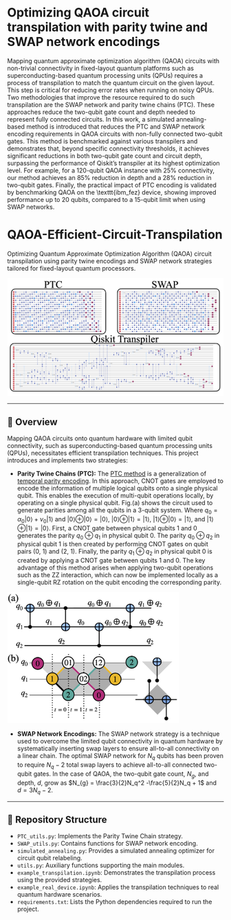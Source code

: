 # Optimizing QAOA circuit transpilation with parity twine and SWAP network encodings
Mapping quantum approximate optimization algorithm (QAOA) circuits with non-trivial connectivity in fixed-layout quantum platforms such as superconducting-based quantum processing units (QPUs) requires a process of transpilation to match the quantum circuit on the given layout. This step is critical for reducing error rates when running on noisy QPUs. Two methodologies that improve the resource required to do such transpilation are the SWAP network and parity twine chains (PTC). These approaches reduce the two-qubit gate count and depth needed to represent fully connected circuits. In this work, a simulated annealing-based method is introduced that reduces the PTC and SWAP network encoding requirements in QAOA circuits with non-fully connected two-qubit gates. This method is benchmarked against various transpilers and demonstrates that, beyond specific connectivity thresholds, it achieves significant reductions in both two-qubit gate count and circuit depth, surpassing the performance of Qiskit’s transpiler at its highest optimization level. For example, for a 120-qubit QAOA instance with 25\% connectivity, our method achieves an 85\% reduction in depth and a 28\% reduction in two-qubit gates. Finally, the practical impact of PTC encoding is validated by benchmarking QAOA on the \texttt{ibm\_fez} device, showing improved performance up to 20 qubits, compared to a 15-qubit limit when using SWAP networks.

# QAOA-Efficient-Circuit-Transpilation

Optimizing Quantum Approximate Optimization Algorithm (QAOA) circuit transpilation using parity twine encodings and SWAP network strategies tailored for fixed-layout quantum processors.

![Transpilation Visualization](paper-transpilation.png)

---

## 🧠 Overview

Mapping QAOA circuits onto quantum hardware with limited qubit connectivity, such as superconducting-based quantum processing units (QPUs), necessitates efficient transpilation techniques. This project introduces and implements two strategies:

- **Parity Twine Chains (PTC):** The [PTC method](https://parityqc.com/parity-twine-quantum-algorithm-synthesis-reaching-world-record-efficiency) is a generalization of [temporal parity encoding](https://arxiv.org/abs/2408.10907). In this approach, CNOT gates are employed to encode the information of multiple logical qubits onto a single physical qubit. This enables the execution of multi-qubit operations locally, by operating on a single physical qubit. Fig.(a) shows the circuit used to generate parities among all the qubits in a 3-qubit system. Where $q_0=\alpha_0|0\rangle + \nu_0 |1\rangle$ and $|0\rangle \oplus |0\rangle = |0\rangle$, $|0\rangle \oplus |1\rangle = |1\rangle$, $|1\rangle \oplus |0\rangle = |1\rangle$, and $|1\rangle \oplus |1\rangle = |0\rangle$. First, a CNOT gate between physical qubits 1 and 0 generates the parity $q_0 \oplus q_1$ in physical qubit 0. The parity $q_0 \oplus q_2$ in physical qubit 1 is then created by performing CNOT gates on qubit pairs (0, 1) and (2, 1). Finally, the parity $q_1 \oplus q_2$ in physical qubit 0 is created by applying a CNOT gate between qubits 1 and 0. The key advantage of this method arises when applying two-qubit operations such as the ZZ interaction, which can now be implemented locally as a single-qubit RZ rotation on the qubit encoding the corresponding parity.
<img src="PTC.png" alt="PTC" width="400"/>

- **SWAP Network Encodings:** The SWAP network strategy is a technique used to overcome the limited qubit connectivity in quantum hardware by systematically inserting swap layers to ensure all-to-all connectivity on a linear chain. The optimal SWAP network for $N_q$ qubits has been proven to require $N_q-2$ total swap layers to achieve all-to-all connected two-qubit gates. In the case of QAOA, the two-qubit gate count, $N_g$, and depth, $d$, grow as $N_{g} = \frac{3}{2}N_q^2 -\frac{5}{2}N_q + 1$ and $d = 3N_q - 2$.

---

## 📂 Repository Structure

- `PTC_utils.py`: Implements the Parity Twine Chain strategy.
- `SWAP_utils.py`: Contains functions for SWAP network encoding.
- `simulated_annealing.py`: Provides a simulated annealing optimizer for circuit qubit relabeling.
- `utils.py`: Auxiliary functions supporting the main modules.
- `example_transpilation.ipynb`: Demonstrates the transpilation process using the provided strategies.
- `example_real_device.ipynb`: Applies the transpilation techniques to real quantum hardware scenarios.
- `requirements.txt`: Lists the Python dependencies required to run the project.




